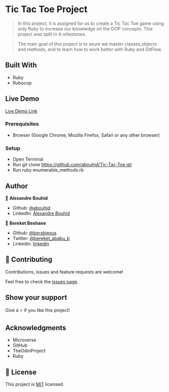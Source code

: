 # Tic Tac Toe Project

> In this project, it is assigned for us to create a Tic Tac Toe game using only Ruby to increase our knowledge on the OOP concepts. This project was split in 4 milestones.

> The main goal of this project is to asure we master classes,objects and methods, and to learn how to work better with Ruby and GitFlow.

## Built With

- Ruby
- Rubocop


## Live Demo

[Live Demo Link]()



### Prerequisites

- Browser (Google Chrome, Mozilla Firefox, Safari or any other browser)

### Setup
- Open Terminal
- Run git clone https://github.com/abouhid/Tic-Tac-Toe.git
- Run ruby enumerable_methods.rb

## Author

👤 **Alexandre Bouhid**

- Github: [@abouhid](https://github.com/abouhid)
- LinkedIn: [Alexandre Bouhid](https://www.linkedin.com/in/alexandrebouhid/)


👤 **Bereket Beshane**

- Github: [@berabjesus](https://github.com/Berabjesus)
- Twitter: [@bereket_ababu_b](https://twitter.com/bereket_ababu_b)
- Linkedin: [linkedin](https://www.linkedin.com/in/bereket-beshane-a1b75a1a9/)

## 🤝 Contributing

Contributions, issues and feature requests are welcome!

Feel free to check the [issues page](https://github.com/abouhid/Enumerable-methods/issues).

## Show your support

Give a ⭐️ if you like this project!

## Acknowledgments

- Microverse
- GitHub
- TheOdinProject
- Ruby

## 📝 License

This project is [MIT](lic.url) licensed.

